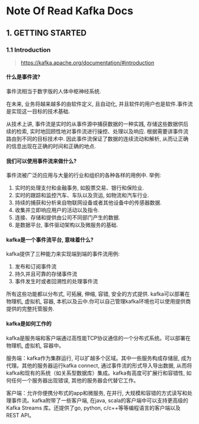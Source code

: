 # Note Of Read Kafka Docs

## 1. GETTING STARTED

### 1.1 Introduction

> https://kafka.apache.org/documentation/#introduction

#### 什么是事件流?

事件流相当于数字版的人体中枢神经系统.

在未来, 业务将越来越多的由软件定义, 且自动化, 并且软件的用户也是软件.事件流是实现这一目标的技术基础.

从技术上讲, 事件流是实时的从事件源中捕获数据的一种实践, 存储这些数据供后续的检索, 实时地回顾性地对事件流进行操控、处理以及响应. 根据需要讲事件流路由到不同的目标技术中. 因此事件流保证了数据的连续流动和解析, 从而让正确的信息出现在正确的时间和正确的地点.

#### 我们可以使用事件流来做什么?

事件流被广泛的应用与大量的行业和组织的各种各样的用例中. 举例:

1. 实时的处理支付和金融事务, 如股票交易、银行和保险业.
1. 实时的跟踪和监控汽车、车队以及货运, 如物流和汽车行业.
1. 持续的捕获和分析来自物联网设备或者其他设备中的传感器数据.
1. 收集并立即响应用户的活动以及指令.
1. 连接、存储和提供由公司不同部门产生的数据.
1. 是数据平台, 事件驱动架构以及微服务的基础.

#### kafka是一个事件流平台, 意味着什么?

kafka提供了三种能力来实现端到端的事件流用例:

1. 发布和订阅事件流
1. 持久并且可靠的存储事件流
1. 事件发生时或者回溯性的处理事件流

所有这些功能都以分布式, 可拓展, 伸缩, 容错, 安全的方式提供. kafka可以部署在物理机, 虚拟机, 容器, 本机以及云中.你可以自己管理kafka环境也可以使用提供商提供的完整托管服务.

#### kafka是如何工作的

kafka是服务端和客户端通过高性能TCP协议通信的一个分布式系统。可以部署在物理机, 虚拟机, 容器中。

服务端：kafka作为集群运行, 可以扩越多个区域。其中一些服务构成存储层, 成为代理。其他的服务器运行kafka connect, 通过事件流的形式导入导出数据, 从而将kafka和现有的系统（如关系型数据库）集成。kafka有高度可扩展行和容错性, 如何任何一个服务器出现错误, 其他的服务器会代替它工作。

客户端：允许你便携分布式的app和微服务, 在并行, 大规模和容错的方式读写和处理事件流。kafka附带了一些客户端, 在java, scala的客户端中可以支持更高级的 Kafka Streams 库。还提供了go, python, c/c++等等编程语言的客户端以及REST API。
